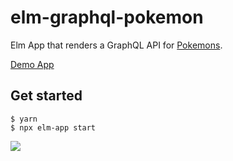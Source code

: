 #  elm-graphql-pokemon
Elm App that renders a GraphQL API for [Pokemons](https://wayfair.github.io/dociql/).

[Demo App](https://elm-graphql-pokemon.kawamataryo.vercel.app/)


## Get started

```
$ yarn
$ npx elm-app start
```
![](https://i.gyazo.com/c83ea40c00c2bddf3a608914fec1cf30.png)

